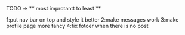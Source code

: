 TODO =>
** most improtantt to least **

1:put nav bar on top and style it better
2:make messages work
3:make profile page more fancy
4:fix fotoer when there is no post

